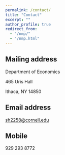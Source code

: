 ```yaml
---
permalink: /contact/
title: "Contact"
excerpt: ""
author_profile: true
redirect_from: 
  - "/nmp/"
  - "/nmp.html"
---
```



## Mailing address ##
Department of Economics

465 Uris Hall

Ithaca, NY 14850

## Email address ##
sh2258@cornell.edu

## Mobile ##
929 293 8772